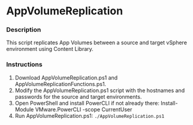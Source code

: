 # AppVolumeReplication

### Description
This script replicates App Volumes between a source and target vSphere environment using Content Library.

### Instructions

1. Download AppVolumeReplication.ps1 and AppVolumeReplicationFunctions.ps1.
2. Modify the AppVolumeReplication.ps1 script with the hostnames and passwords for the source and target environments.
3. Open PowerShell and install PowerCLI if not already there: Install-Module VMware.PowerCLI -scope CurrentUser
4. Run AppVolumeReplication.ps1: `./AppVolumeReplication.ps1`
